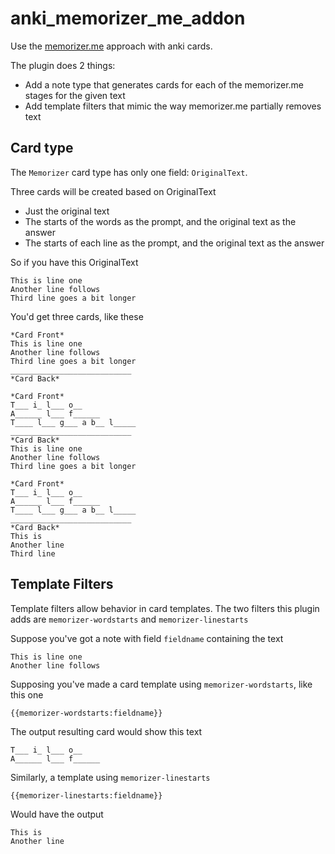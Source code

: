 # anki_memorizer_me_addon
Use the [memorizer.me](https://memorizer.me/) approach with anki cards.


The plugin does 2 things:
- Add a note type that generates cards for each of the memorizer.me stages for the given text
- Add template filters that mimic the way memorizer.me partially removes text


## Card type

The `Memorizer` card type has only one field: `OriginalText`.


Three cards will be created based on OriginalText
- Just the original text
- The starts of the words as the prompt, and the original text as the answer
- The starts of each line as the prompt, and the original text as the answer

So if you have this OriginalText
```
This is line one
Another line follows
Third line goes a bit longer
```

You'd get three cards, like these

```
*Card Front*
This is line one
Another line follows
Third line goes a bit longer
___________________________
*Card Back*

```

```
*Card Front*
T___ i_ l___ o__
A______ l___ f______
T____ l___ g___ a b__ l_____
___________________________
*Card Back*
This is line one
Another line follows
Third line goes a bit longer
```

```
*Card Front*
T___ i_ l___ o__
A______ l___ f______
T____ l___ g___ a b__ l_____
___________________________
*Card Back*
This is
Another line
Third line
```

## Template Filters

Template filters allow behavior in card templates.
The two filters this plugin adds are `memorizer-wordstarts` and `memorizer-linestarts`

Suppose you've got a note with field `fieldname` containing the text

```
This is line one
Another line follows
```

Supposing you've made a card template using `memorizer-wordstarts`, like this one
```
{{memorizer-wordstarts:fieldname}}
```

The output resulting card would show this text

```
T___ i_ l___ o__
A______ l___ f______
```

Similarly, a template using `memorizer-linestarts`

```
{{memorizer-linestarts:fieldname}}
```

Would have the output

```
This is
Another line
```